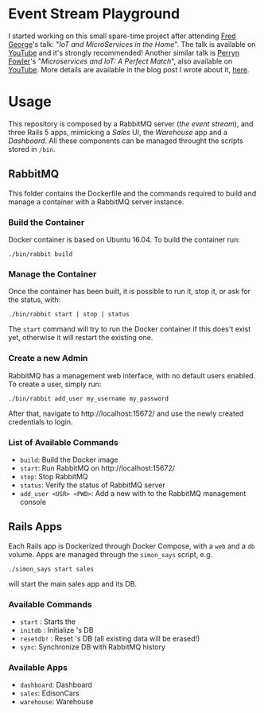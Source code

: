 # Event Stream Playground

I started working on this small spare-time project after attending [Fred George](https://twitter.com/fgeorge52?lang=en)'s talk: "_IoT and MicroServices in the Home_". The talk is available on [YouTube](https://youtu.be/J1eTutzcGFQ) and it's strongly recommended!
Another similar talk is [Perryn Fowler](https://twitter.com/perrynfowler)'s
"_Microservices and IoT: A Perfect Match_", also available on [YouTube](https://youtu.be/Am7edhP6G7s). More details are available in the blog post I wrote about it, [here](http://guido-barbaglia.blog/posts/microservices_coreography_with_event_streams.html).

# Usage

This repository is composed by a RabbitMQ server (_the event stream_), and three
Rails 5 apps, mimicking a _Sales_ UI, the _Warehouse_ app and a _Dashboard_. All
these components can be managed throught the scripts stored in `/bin`.

## RabbitMQ
This folder contains the Dockerfile and the commands required to build and
manage a container with a RabbitMQ server instance.

### Build the Container
Docker container is based on Ubuntu 16.04. To build the container run:
```
./bin/rabbit build
```

### Manage the Container
Once the container has been built, it is possible to run it, stop it, or ask for
the status, with:
```
./bin/rabbit start | stop | status
```
The `start` command will try to run the Docker container if this does't exist
yet, otherwise it will restart the existing one.

### Create a new Admin
RabbitMQ has a management web interface, with no default users enabled. To create
a user, simply run:
```
./bin/rabbit add_user my_username my_password
```
After that, navigate to http://localhost:15672/ and use the newly created
credentials to login.

### List of Available Commands

* `build`: Build the Docker image
* `start`: Run RabbitMQ on http://localhost:15672/
* `stop`: Stop RabbitMQ
* `status`: Verify the status of RabbitMQ server
* `add_user <USR> <PWD>`: Add a new <USR> with <PWD> to the RabbitMQ management console

## Rails Apps
Each Rails app is Dockerized through Docker Compose, with a `web` and a `db`
volume. Apps are managed through the `simon_says` script, e.g.
```
./simon_says start sales
```
will start the main sales app and its DB.

### Available Commands
* `start` <APP>: Starts the <APP>
* `initdb` <APP>: Initialize <APP>'s DB
* `resetdb!` <APP>: Reset <APP>'s DB (all existing data will be erased!)
* `sync`: Synchronize DB with RabbitMQ history

### Available Apps
* `dashboard`: Dashboard
* `sales`: EdisonCars
* `warehouse`: Warehouse
